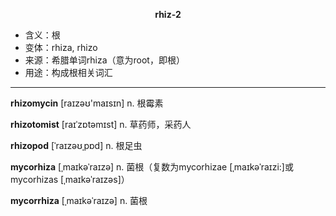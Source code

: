 
**<center>rhiz-2</center>**

- <span class="definition">含义：根</span>
- <span class="definition">变体：rhiza, rhizo</span>
- <span class="definition">来源：希腊单词rhiza（意为root，即根）</span>
- <span class="definition">用途：构成根相关词汇</span>

---

<span class="vocabulary">**rhizomycin**</span> [raɪzəʊ'maɪsɪn] n. 根霉素

<span class="vocabulary">**rhizotomist**</span> [raɪˈzɒtəmɪst] n. 草药师，采药人


<span class="vocabulary">**rhizopod**</span> [ˈraɪzəʊˌpɒd] n. 根足虫


<span class="vocabulary">**mycorhiza**</span> [ˌmaɪkəˈraɪzə] n. 菌根（复数为mycorhizae [ˌmaɪkəˈraɪzi:]或mycorhizas [ˌmaɪkəˈraɪzəs]）

<span class="vocabulary">**mycorrhiza**</span> [ˌmaɪkəˈraɪzə] n. 菌根

